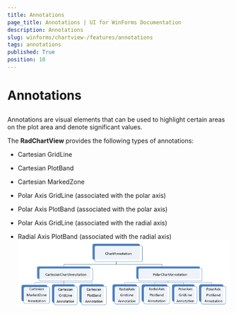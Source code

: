 ```yaml
---
title: Annotations
page_title: Annotations | UI for WinForms Documentation
description: Annotations
slug: winforms/chartview-/features/annotations
tags: annotations
published: True
position: 10
---
```


# Annotations



## 

Annotations are visual elements that can be used to highlight certain areas on the plot area and denote significant values.
      

The __RadChartView__ provides the following types of annotations:
      

* Cartesian GridLine
          

* Cartesian PlotBand
          

* Cartesian MarkedZone
          

* Polar Axis GridLine (associated with the polar axis)
          

* Polar Axis PlotBand (associated with the polar axis)
          

* Polar Axis GridLine (associated with the radial axis)
          

* Radial Axis PlotBand (associated with the radial axis)
          ![chartview-annotations 001](images/chartview-annotations001.png)
